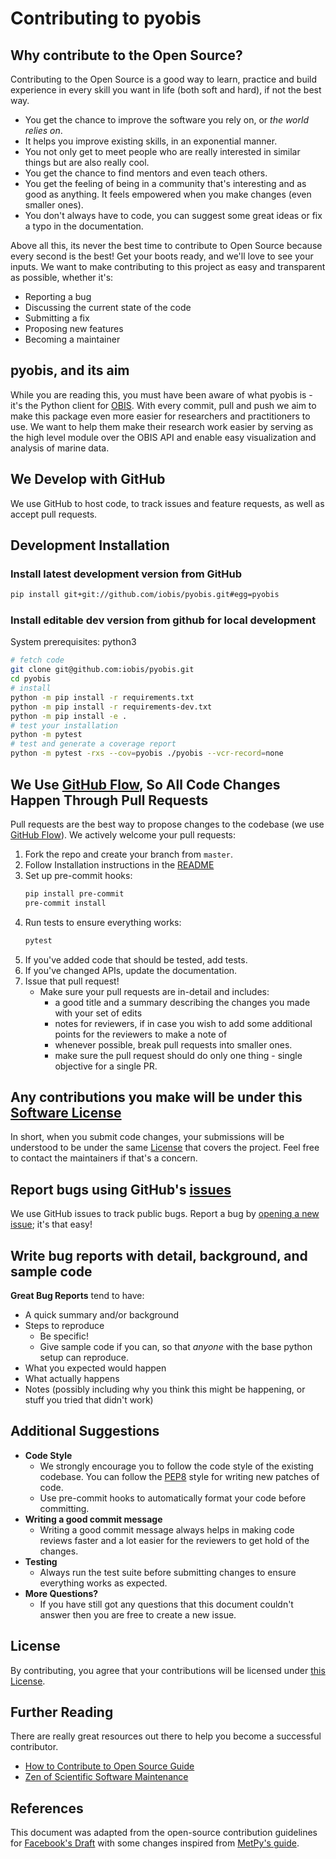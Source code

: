 # Contributing to pyobis
## Why contribute to the Open Source?
Contributing to the Open Source is a good way to learn, practice and build experience in every skill you want in life (both soft and hard), if not the best way.
+ You get the chance to improve the software you rely on, or *the world relies on*.
+ It helps you improve existing skills, in an exponential manner.
+ You not only get to meet people who are really interested in similar things but are also really cool.
+ You get the chance to find mentors and even teach others.
+ You get the feeling of being in a community that's interesting and as good as anything. It feels empowered when you make changes (even smaller ones).
+ You don't always have to code, you can suggest some great ideas or fix a typo in the documentation.

Above all this, its never the best time to contribute to Open Source because every second is the best! Get your boots ready, and we'll love to see your inputs. We want to make contributing to this project as easy and transparent as possible, whether it's:

- Reporting a bug
- Discussing the current state of the code
- Submitting a fix
- Proposing new features
- Becoming a maintainer

## pyobis, and its aim
While you are reading this, you must have been aware of what pyobis is - it's the Python client for [OBIS](https://obis.org/). With every commit, pull and push we aim to make this package even more easier for researchers and practitioners to use. We want to help them make their research work easier by serving as the high level module over the OBIS API and enable easy visualization and analysis of marine data.

## We Develop with GitHub
We use GitHub to host code, to track issues and feature requests, as well as accept pull requests.

## Development Installation

### Install latest development version from GitHub

```bash
pip install git+git://github.com/iobis/pyobis.git#egg=pyobis
```

### Install editable dev version from github for local development

System prerequisites: python3

```bash
# fetch code
git clone git@github.com:iobis/pyobis.git
cd pyobis
# install
python -m pip install -r requirements.txt
python -m pip install -r requirements-dev.txt
python -m pip install -e .
# test your installation
python -m pytest
# test and generate a coverage report
python -m pytest -rxs --cov=pyobis ./pyobis --vcr-record=none
```

## We Use [GitHub Flow](https://guides.github.com/introduction/flow/index.html), So All Code Changes Happen Through Pull Requests
Pull requests are the best way to propose changes to the codebase (we use [GitHub Flow](https://guides.github.com/introduction/flow/index.html)). We actively welcome your pull requests:

1. Fork the repo and create your branch from `master`.
2. Follow Installation instructions in the [README](https://github.com/iobis/pyobis/blob/master/README.rst)
3. Set up pre-commit hooks:
   ```bash
   pip install pre-commit
   pre-commit install
   ```
4. Run tests to ensure everything works:
   ```bash
   pytest
   ```
5. If you've added code that should be tested, add tests.
6. If you've changed APIs, update the documentation.
7. Issue that pull request!
    + Make sure your pull requests are in-detail and includes:
        - a good title and a summary describing the changes you made with your set of edits
        - notes for reviewers, if in case you wish to add some additional points for the reviewers to make a note of
        - whenever possible, break pull requests into smaller ones.
        - make sure the pull request should do only one thing - single objective for a single PR.

## Any contributions you make will be under this [Software License](https://github.com/iobis/pyobis/blob/master/LICENSE)
In short, when you submit code changes, your submissions will be understood to be under the same [License](https://github.com/iobis/pyobis/blob/master/LICENSE) that covers the project. Feel free to contact the maintainers if that's a concern.

## Report bugs using GitHub's [issues](https://github.com/iobis/pyobis/issues)
We use GitHub issues to track public bugs. Report a bug by [opening a new issue](); it's that easy!

## Write bug reports with detail, background, and sample code
**Great Bug Reports** tend to have:
- A quick summary and/or background
- Steps to reproduce
  - Be specific!
  - Give sample code if you can, so that *anyone* with the base python setup can reproduce.
- What you expected would happen
- What actually happens
- Notes (possibly including why you think this might be happening, or stuff you tried that didn't work)

## Additional Suggestions
+ **Code Style**
  + We strongly encourage you to follow the code style of the existing codebase. You can follow the [PEP8](https://pep8.org/) style for writing new patches of code.
  + Use pre-commit hooks to automatically format your code before committing.
+ **Writing a good commit message**
  + Writing a good commit message always helps in making code reviews faster and a lot easier for the reviewers to get hold of the changes.
+ **Testing**
  + Always run the test suite before submitting changes to ensure everything works as expected.
+ **More Questions?**
  + If you have still got any questions that this document couldn't answer then you are free to create a new issue.

## License
By contributing, you agree that your contributions will be licensed under [this License](https://github.com/iobis/pyobis/blob/master/LICENSE).

## Further Reading
There are really great resources out there to help you become a successful contributor.
  + [How to Contribute to Open Source Guide](https://opensource.guide/how-to-contribute/)
  + [Zen of Scientific Software Maintenance](https://jrleeman.github.io/ScientificSoftwareMaintenance/)

## References
This document was adapted from the open-source contribution guidelines for [Facebook's Draft](https://github.com/facebook/draft-js/blob/a9316a723f9e918afde44dea68b5f9f39b7d9b00/CONTRIBUTING.md) with some changes inspired from [MetPy's guide](https://github.com/Unidata/MetPy/blob/main/CONTRIBUTING.md).
